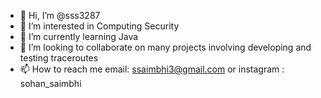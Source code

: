 - 👋 Hi, I’m @sss3287
- 👀 I’m interested in Computing Security
- 🌱 I’m currently learning Java
- 💞️ I’m looking to collaborate on many projects involving developing and testing traceroutes
- 📫 How to reach me email: ssaimbhi3@gmail.com or instagram : sohan_saimbhi

<!---
sss3287/sss3287 is a ✨ special ✨ repository because its `README.md` (this file) appears on your GitHub profile.
You can click the Preview link to take a look at your changes.
--->
